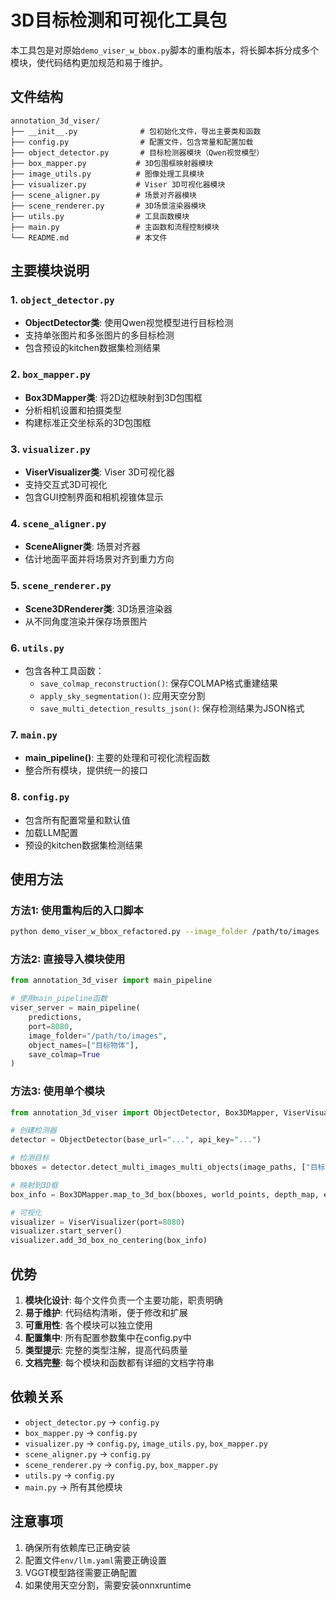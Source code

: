 # 3D目标检测和可视化工具包

本工具包是对原始`demo_viser_w_bbox.py`脚本的重构版本，将长脚本拆分成多个模块，使代码结构更加规范和易于维护。

## 文件结构

```
annotation_3d_viser/
├── __init__.py              # 包初始化文件，导出主要类和函数
├── config.py                # 配置文件，包含常量和配置加载
├── object_detector.py       # 目标检测器模块（Qwen视觉模型）
├── box_mapper.py           # 3D包围框映射器模块
├── image_utils.py          # 图像处理工具模块
├── visualizer.py           # Viser 3D可视化器模块
├── scene_aligner.py        # 场景对齐器模块
├── scene_renderer.py       # 3D场景渲染器模块
├── utils.py                # 工具函数模块
├── main.py                 # 主函数和流程控制模块
└── README.md               # 本文件
```

## 主要模块说明

### 1. `object_detector.py`
- **ObjectDetector类**: 使用Qwen视觉模型进行目标检测
- 支持单张图片和多张图片的多目标检测
- 包含预设的kitchen数据集检测结果

### 2. `box_mapper.py`
- **Box3DMapper类**: 将2D边框映射到3D包围框
- 分析相机设置和拍摄类型
- 构建标准正交坐标系的3D包围框

### 3. `visualizer.py`
- **ViserVisualizer类**: Viser 3D可视化器
- 支持交互式3D可视化
- 包含GUI控制界面和相机视锥体显示

### 4. `scene_aligner.py`
- **SceneAligner类**: 场景对齐器
- 估计地面平面并将场景对齐到重力方向

### 5. `scene_renderer.py`
- **Scene3DRenderer类**: 3D场景渲染器
- 从不同角度渲染并保存场景图片

### 6. `utils.py`
- 包含各种工具函数：
  - `save_colmap_reconstruction()`: 保存COLMAP格式重建结果
  - `apply_sky_segmentation()`: 应用天空分割
  - `save_multi_detection_results_json()`: 保存检测结果为JSON格式

### 7. `main.py`
- **main_pipeline()**: 主要的处理和可视化流程函数
- 整合所有模块，提供统一的接口

### 8. `config.py`
- 包含所有配置常量和默认值
- 加载LLM配置
- 预设的kitchen数据集检测结果

## 使用方法

### 方法1: 使用重构后的入口脚本
```bash
python demo_viser_w_bbox_refactored.py --image_folder /path/to/images
```

### 方法2: 直接导入模块使用
```python
from annotation_3d_viser import main_pipeline

# 使用main_pipeline函数
viser_server = main_pipeline(
    predictions,
    port=8080,
    image_folder="/path/to/images",
    object_names=["目标物体"],
    save_colmap=True
)
```

### 方法3: 使用单个模块
```python
from annotation_3d_viser import ObjectDetector, Box3DMapper, ViserVisualizer

# 创建检测器
detector = ObjectDetector(base_url="...", api_key="...")

# 检测目标
bboxes = detector.detect_multi_images_multi_objects(image_paths, ["目标"])

# 映射到3D框
box_info = Box3DMapper.map_to_3d_box(bboxes, world_points, depth_map, extrinsics, intrinsics)

# 可视化
visualizer = ViserVisualizer(port=8080)
visualizer.start_server()
visualizer.add_3d_box_no_centering(box_info)
```

## 优势

1. **模块化设计**: 每个文件负责一个主要功能，职责明确
2. **易于维护**: 代码结构清晰，便于修改和扩展
3. **可重用性**: 各个模块可以独立使用
4. **配置集中**: 所有配置参数集中在config.py中
5. **类型提示**: 完整的类型注解，提高代码质量
6. **文档完整**: 每个模块和函数都有详细的文档字符串

## 依赖关系

- `object_detector.py` → `config.py`
- `box_mapper.py` → `config.py`
- `visualizer.py` → `config.py`, `image_utils.py`, `box_mapper.py`
- `scene_aligner.py` → `config.py`
- `scene_renderer.py` → `config.py`, `box_mapper.py`
- `utils.py` → `config.py`
- `main.py` → 所有其他模块

## 注意事项

1. 确保所有依赖库已正确安装
2. 配置文件`env/llm.yaml`需要正确设置
3. VGGT模型路径需要正确配置
4. 如果使用天空分割，需要安装onnxruntime

